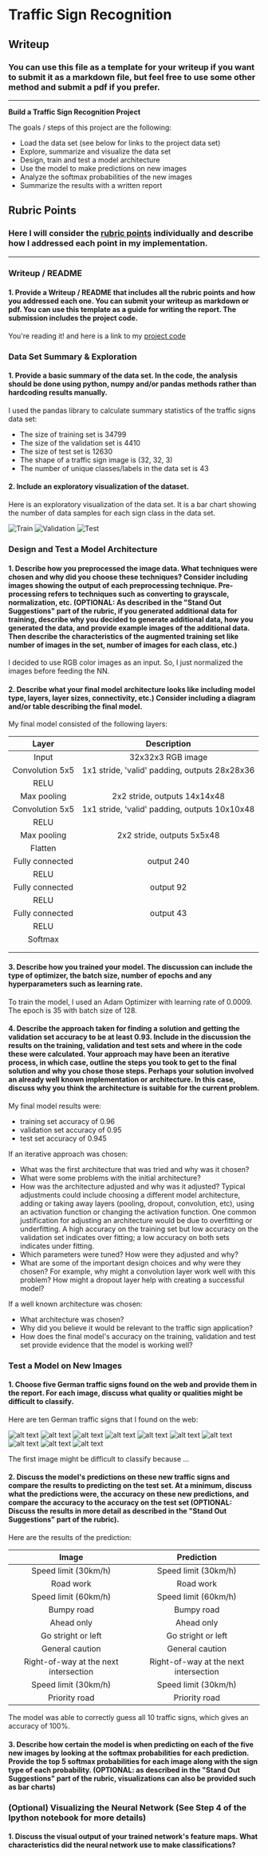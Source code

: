 # **Traffic Sign Recognition** 

## Writeup

### You can use this file as a template for your writeup if you want to submit it as a markdown file, but feel free to use some other method and submit a pdf if you prefer.

---

**Build a Traffic Sign Recognition Project**

The goals / steps of this project are the following:
* Load the data set (see below for links to the project data set)
* Explore, summarize and visualize the data set
* Design, train and test a model architecture
* Use the model to make predictions on new images
* Analyze the softmax probabilities of the new images
* Summarize the results with a written report


[//]: # (Image References)

[image1]: ./examples/train_data_set_hist.png "Train Hist"
[image2]: ./examples/validation_data_set_hist.png "Validation Hist"
[image3]: ./examples/test_data_set_hist.png "Test Hist"
[image4]: ./other_images/1.png "Traffic Sign 1"
[image5]: ./other_images/2.png "Traffic Sign 2"
[image6]: ./other_images/3.png "Traffic Sign 3"
[image7]: ./other_images/4.png "Traffic Sign 4"
[image8]: ./other_images/5.png "Traffic Sign 5"
[image9]: ./other_images/6.png "Traffic Sign 6"
[image10]: ./other_images/7.png "Traffic Sign 7"
[image11]: ./other_images/8.png "Traffic Sign 8"
[image12]: ./other_images/9.png "Traffic Sign 9"
[image13]: ./other_images/10.png "Traffic Sign 10"

## Rubric Points
### Here I will consider the [rubric points](https://review.udacity.com/#!/rubrics/481/view) individually and describe how I addressed each point in my implementation.  

---
### Writeup / README

#### 1. Provide a Writeup / README that includes all the rubric points and how you addressed each one. You can submit your writeup as markdown or pdf. You can use this template as a guide for writing the report. The submission includes the project code.

You're reading it! and here is a link to my [project code](https://github.com/nchokoev/CarND-Traffic-Sign-Classifier-Project/blob/master/Traffic_Sign_Classifier.ipynb)

### Data Set Summary & Exploration

#### 1. Provide a basic summary of the data set. In the code, the analysis should be done using python, numpy and/or pandas methods rather than hardcoding results manually.

I used the pandas library to calculate summary statistics of the traffic
signs data set:

* The size of training set is 34799
* The size of the validation set is 4410
* The size of test set is 12630
* The shape of a traffic sign image is (32, 32, 3)
* The number of unique classes/labels in the data set is 43

#### 2. Include an exploratory visualization of the dataset.

Here is an exploratory visualization of the data set. It is a bar chart showing the number of data samples for each sign class in the data set.

![Train][image1]
![Validation][image2]
![Test][image3]

### Design and Test a Model Architecture

#### 1. Describe how you preprocessed the image data. What techniques were chosen and why did you choose these techniques? Consider including images showing the output of each preprocessing technique. Pre-processing refers to techniques such as converting to grayscale, normalization, etc. (OPTIONAL: As described in the "Stand Out Suggestions" part of the rubric, if you generated additional data for training, describe why you decided to generate additional data, how you generated the data, and provide example images of the additional data. Then describe the characteristics of the augmented training set like number of images in the set, number of images for each class, etc.)

I decided to use RGB color images as an input. 
So, I just normalized the images before feeding the NN.


#### 2. Describe what your final model architecture looks like including model type, layers, layer sizes, connectivity, etc.) Consider including a diagram and/or table describing the final model.

My final model consisted of the following layers:

| Layer         		|     Description	        					| 
|:---------------------:|:---------------------------------------------:| 
| Input         		| 32x32x3 RGB image   | 
| Convolution 5x5     	| 1x1 stride, 'valid' padding, outputs 28x28x36 	|
| RELU					|					|
| Max pooling	      	| 2x2 stride,  outputs 14x14x48 |
| Convolution 5x5	    | 1x1 stride, 'valid' padding, outputs 10x10x48 	|
| RELU					|					|
| Max pooling	      	| 2x2 stride,  outputs 5x5x48 				|
| Flatten		|       | output 1200           |
| Fully connected		| output 240   			|
| RELU					|					|
| Fully connected		| output 92   			|
| RELU					|					|
| Fully connected		| output 43   			|
| RELU					|					|
| Softmax				|         			|
|						|					    |
|						|						|
 


#### 3. Describe how you trained your model. The discussion can include the type of optimizer, the batch size, number of epochs and any hyperparameters such as learning rate.

To train the model, I used an Adam Optimizer with learning rate of 0.0009. The epoch is 35 with batch size of 128.

#### 4. Describe the approach taken for finding a solution and getting the validation set accuracy to be at least 0.93. Include in the discussion the results on the training, validation and test sets and where in the code these were calculated. Your approach may have been an iterative process, in which case, outline the steps you took to get to the final solution and why you chose those steps. Perhaps your solution involved an already well known implementation or architecture. In this case, discuss why you think the architecture is suitable for the current problem.

My final model results were:
* training set accuracy of 0.96
* validation set accuracy of 0.95
* test set accuracy of 0.945

If an iterative approach was chosen:
* What was the first architecture that was tried and why was it chosen?
* What were some problems with the initial architecture?
* How was the architecture adjusted and why was it adjusted? Typical adjustments could include choosing a different model architecture, adding or taking away layers (pooling, dropout, convolution, etc), using an activation function or changing the activation function. One common justification for adjusting an architecture would be due to overfitting or underfitting. A high accuracy on the training set but low accuracy on the validation set indicates over fitting; a low accuracy on both sets indicates under fitting.
* Which parameters were tuned? How were they adjusted and why?
* What are some of the important design choices and why were they chosen? For example, why might a convolution layer work well with this problem? How might a dropout layer help with creating a successful model?

If a well known architecture was chosen:
* What architecture was chosen?
* Why did you believe it would be relevant to the traffic sign application?
* How does the final model's accuracy on the training, validation and test set provide evidence that the model is working well?
 

### Test a Model on New Images

#### 1. Choose five German traffic signs found on the web and provide them in the report. For each image, discuss what quality or qualities might be difficult to classify.

Here are ten German traffic signs that I found on the web:

![alt text][image4] ![alt text][image5] ![alt text][image6] 
![alt text][image7] ![alt text][image8] ![alt text][image9]
![alt text][image10] ![alt text][image11] ![alt text][image12]
![alt text][image13]

The first image might be difficult to classify because ...

#### 2. Discuss the model's predictions on these new traffic signs and compare the results to predicting on the test set. At a minimum, discuss what the predictions were, the accuracy on these new predictions, and compare the accuracy to the accuracy on the test set (OPTIONAL: Discuss the results in more detail as described in the "Stand Out Suggestions" part of the rubric).

Here are the results of the prediction:

| Image			        |     Prediction	        					| 
|:---------------------:|:---------------------------------------------:| 
| Speed limit (30km/h)  | Speed limit (30km/h)  | 
| Road work   			| Road work				|
| Speed limit (60km/h)  | Speed limit (60km/h)  | 
| Bumpy road			| Bumpy road			|
| Ahead only      		| Ahead only    	    |
| Go stright or left	| Go stright or left    |
| General caution  		| General caution 	    |
| Right-of-way at the next intersection	| Right-of-way at the next intersection |
| Speed limit (30km/h)  | Speed limit (30km/h)  | 
| Priority road			| Priority road			|


The model was able to correctly guess all 10 traffic signs, which gives an accuracy of 100%.

#### 3. Describe how certain the model is when predicting on each of the five new images by looking at the softmax probabilities for each prediction. Provide the top 5 softmax probabilities for each image along with the sign type of each probability. (OPTIONAL: as described in the "Stand Out Suggestions" part of the rubric, visualizations can also be provided such as bar charts)

### (Optional) Visualizing the Neural Network (See Step 4 of the Ipython notebook for more details)
#### 1. Discuss the visual output of your trained network's feature maps. What characteristics did the neural network use to make classifications?


